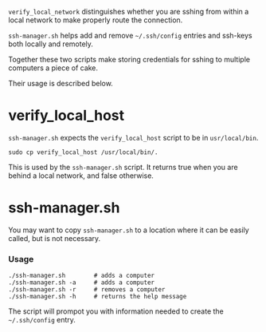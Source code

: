 `verify_local_network` distinguishes whether you are sshing from within a local 
network to make properly route the connection.

`ssh-manager.sh` helps add and remove `~/.ssh/config` entries and ssh-keys both 
locally and remotely. 

Together these two scripts make storing credentials for sshing to multiple 
computers a piece of cake.

Their usage is described below.

# verify_local_host

`ssh-manager.sh` expects the `verify_local_host` script to be in 
`usr/local/bin`.

```
sudo cp verify_local_host /usr/local/bin/.
```

This is used by the `ssh-manager.sh` script. It returns true when you are 
behind a local network, and false otherwise.

# ssh-manager.sh

You may want to copy `ssh-manager.sh` to a location where it can be easily 
called, but is not necessary.

### Usage

```
./ssh-manager.sh        # adds a computer
./ssh-manager.sh -a     # adds a computer
./ssh-manager.sh -r     # removes a computer
./ssh-manager.sh -h     # returns the help message
```

The script will prompot you with information needed to create the 
`~/.ssh/config` entry.
